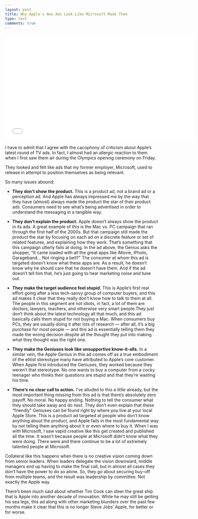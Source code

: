 ```yaml
---
layout: post
title: Why Apple's New Ads Look Like Microsoft Made Them
type: text
comments: true
---
```

<iframe width="620" height="349" src="//www.youtube.com/embed/CMcrw8WTWSs" frameborder="0" allowfullscreen></iframe>

I have to admit that I agree with the cacophony of criticism about Apple’s latest round of TV ads. In fact, I almost had an allergic reaction to them when I first saw them air during the Olympics opening ceremony on Friday.

They looked and felt like ads that my former employer, Microsoft, used to release in attempt to position themselves as being relevant. 

So many issues abound:

- **They don’t show the product.** This is a product ad, not a brand ad or a perception ad. And Apple has always impressed me by the way that they have (almost) always made the product the star of their product ads. Consumers need to see what’s being advertised in order to understand the messaging in a tangible way. 
 
- **They don’t explain the product.** Apple doesn’t always show the product in its ads. A great example of this is the Mac vs. PC campaign that ran through the first half of the 2000s. But that campaign still made the product the star by focusing on each ad on a discrete feature or set of related features, and explaining how they work. That’s something that this campaign utterly fails at doing. In the ad above, the Genius asks the shopper, “It came loaded with all the great apps like iMovie, iPhoto, Garageband… Not ringing a bell?" The consumer at whom this ad is targeted doesn’t know what these apps are. As a result, he doesn’t know why he should care that he doesn’t have them. And if the ad doesn’t tell him that, he’s just going to hear marketing noise and tune out.
 
- **They make the target audience feel stupid.** This is Apple’s first real effort going after a less tech-savvy group of computer buyers, and this ad makes it clear that they really don’t know how to talk to them at all. The people in this segment are not idiots, in fact, a lot of them are doctors, lawyers, teachers, and otherwise very smart people.They just don’t think about the latest technology all that much, and this ad basically calls them stupid for not buying a Mac. When consumers buy PCs, they are usually doing it after lots of research — after all, it’s a big purchase for most people — and this ad is essentially telling them they made the wrong decision despite all the thought they put into making what they thought was the right one.
 
- **They make the Geniuses look like unsupportive know-it-alls.** In a similar vein, the Apple Genius in this ad comes off as a true embodiment of the elitist stereotype many have attributed to Apple’s core customer. When Apple first introduced the Geniuses, they worked because they weren’t that stereotype. No one wants to buy a computer from a cocky teenager who thinks their questions are stupid and that they’re wasting his time. 
 
- **There’s no clear call to action.** I’ve alluded to this a little already, but the most important thing missing from this ad is that there’s absolutely zero payoff. No moral. No happy ending. Nothing to tell the consumer what they should take away and do next. They don’t even explain that these “friendly" Geniuses can be found right by where you live at your local Apple Store. This is a product ad targeted at people who don’t know anything about the product, and Apple fails in the most fundamental way by not telling them anything about it or even where to buy it.
When I was with Microsoft, I saw vapid creative like this get created and published all the time. It wasn’t because people at Microsoft didn’t know what they were doing. There were and there continue to be a lot of extremely talented people at Microsoft.

Collateral like this happens when there is no creative vision coming down from senior leaders. When leaders delegate the vision downward, middle managers end up having to make the final call, but in almost all cases they don’t have the power to do so alone. So, they go about securing buy-off from multiple teams, and the result was leadership by committee. Not exactly the Apple way.

There’s been much said about whether Tim Cook can steer the great ship that is Apple into another decade of innovation. While he may still be getting his sea legs, this ad along with other marketing blunders over the past few months make it clear that this is no longer Steve Jobs’ Apple, for better or for worse.